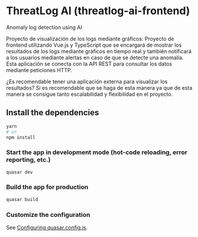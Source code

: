 # ThreatLog AI (threatlog-ai-frontend)

Anomaly log detection using AI

Proyecto de visualización de los logs mediante gráficos:
Proyecto de frontend utilizando Vue.js y TypeScript que se encargará de mostrar los resultados de los logs mediante gráficos en tiempo real y también notificará a los usuarios mediante alertas en caso de que se detecte una anomalía.
Esta aplicación se conecta con la API REST para consultar los datos mediante peticiones HTTP.

¿Es recomendable tener una aplicación externa para visualizar los resultados?
Si es recomendable que se haga de esta manera ya que de esta manera se consigue tanto escalabilidad y flexibilidad en el proyecto.

## Install the dependencies

```bash
yarn
# or
npm install
```

### Start the app in development mode (hot-code reloading, error reporting, etc.)

```bash
quasar dev
```

### Build the app for production

```bash
quasar build
```

### Customize the configuration

See [Configuring quasar.config.js](https://v2.quasar.dev/quasar-cli-vite/quasar-config-js).
